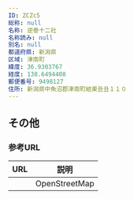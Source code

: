 ```yaml
---
ID: ZCZc5
総称: null
名称: 逆巻十二社
名称読み: null
別名: null
都道府県: 新潟県
区域: 津南町
緯度: 36.9303767
経度: 138.6494408
郵便番号: 9498127
住所: 新潟県中魚沼郡津南町結東丑丑１１０
---
```


## その他

### 参考URL

| URL | 説明          |
| --- | ------------- |
|     | OpenStreetMap |
